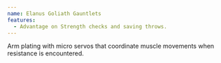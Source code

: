 ```yaml
---
name: Elanus Goliath Gauntlets
features:
  - Advantage on Strength checks and saving throws.
---
```

Arm plating with micro servos that coordinate muscle movements when resistance is 
encountered.